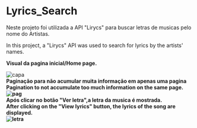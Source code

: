 # Lyrics_Search
Neste projeto foi utilizada a API "Lirycs" para buscar letras de musicas pelo nome do Artistas.

In this project, a "Lirycs" API was used to search for lyrics by the artists' names.

<b>Visual da pagina inicial/Home page.</b>
 
![capa](https://user-images.githubusercontent.com/65626953/94328613-44057700-ff8a-11ea-802d-9229b66a6410.jpg)
<br>
<b>
Paginação para não acumular muita informação em apenas uma pagina<br>
Pagination to not accumulate too much information on the same page.<br>
  ![pag](https://user-images.githubusercontent.com/65626953/94328756-79f72b00-ff8b-11ea-9213-770c53db61e7.jpg)<br>
<b>Após clicar no botão "Ver letra",a letra da musica é mostrada.<br>
After clicking on the "View lyrics" button, the lyrics of the song are displayed.</b><br>
![letra](https://user-images.githubusercontent.com/65626953/94328714-140aa380-ff8b-11ea-8791-31e7986c2ade.jpg)

<br>
